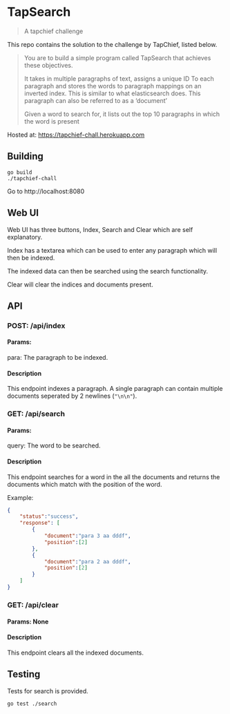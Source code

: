 # TapSearch

> A tapchief challenge

This repo contains the solution to the challenge by TapChief, listed below.

> You are to build a simple program called TapSearch that achieves these objectives.
>
> It takes in multiple paragraphs of text, assigns a unique ID To each paragraph and stores the words to paragraph mappings on an inverted index. This is similar to what elasticsearch does. This paragraph can also be referred to as a ‘document’
>
> Given a word to search for, it lists out the top 10 paragraphs in which the word is present

Hosted at: https://tapchief-chall.herokuapp.com

## Building

```
go build 
./tapchief-chall
```

Go to http://localhost:8080


## Web UI

Web UI has three buttons, Index, Search and Clear which are self explanatory.

Index has a textarea which can be used to enter any paragraph which will then be indexed.

The indexed data can then be searched using the search functionality.

Clear will clear the indices and documents present.

## API

### POST: /api/index

#### Params:

para: The paragraph to be indexed.

#### Description

This endpoint indexes a paragraph. A single paragraph can contain multiple documents seperated by 2 newlines (`"\n\n"`).

### GET: /api/search

#### Params:

query: The word to be searched.

#### Description

This endpoint searches for a word in the all the documents and returns the documents which match with the position of the word.

Example:

```json
{
    "status":"success",
    "response": [
        {
            "document":"para 3 aa dddf",
            "position":[2]
        },
        {
            "document":"para 2 aa dddf",
            "position":[2]
        }
    ]
}
```

### GET: /api/clear

#### Params: None

#### Description

This endpoint clears all the indexed documents.


## Testing

Tests for search is provided.

```
go test ./search
```
